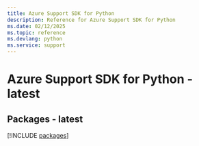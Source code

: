 ```yaml
---
title: Azure Support SDK for Python
description: Reference for Azure Support SDK for Python
ms.date: 02/12/2025
ms.topic: reference
ms.devlang: python
ms.service: support
---
```

# Azure Support SDK for Python - latest
## Packages - latest
[!INCLUDE [packages](support-index.md)]